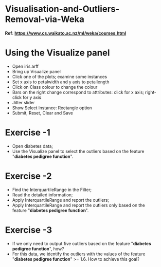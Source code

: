 # Visualisation-and-Outliers-Removal-via-Weka

#### Ref: https://www.cs.waikato.ac.nz/ml/weka/courses.html

# Using the Visualize panel

* Open iris.arff
* Bring up Visualize panel
* Click one of the plots; examine some instances
* Set x axis to petalwidth and y axis to petallength
* Click on Class colour to change the colour
*  Bars on the right change correspond to attributes: click for x axis;
right‐click for y axis
* Jitter slider
* Show Select Instance: Rectangle option
* Submit, Reset, Clear and Save

# Exercise -1
* Open diabetes data;
* Use the Visualize panel to select the outliers based on the feature "**diabetes pedigree function**".

# Exercise -2
* Find the InterquartileRange in the Filter;
* Read the detailed information;
* Apply InterquartileRange and report the outliers;
* Apply InterquartileRange and report the outliers only based on the feature "**diabetes pedigree function**".

# Exercise -3
* If we only need to output five outliers based on the feature "**diabetes pedigree function**", how?
* For this data, we identify the outliers with the values of the feature "**diabetes pedigree function**" >= 1.6. How to achieve this goal?
